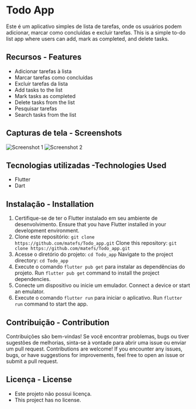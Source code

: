 # Todo App

Este é um aplicativo simples de lista de tarefas, onde os usuários podem adicionar, marcar como concluídas e excluir tarefas.
This is a simple to-do list app where users can add, mark as completed, and delete tasks.

## Recursos - Features

- Adicionar tarefas à lista
- Marcar tarefas como concluídas
- Excluir tarefas da lista
- Add tasks to the list
- Mark tasks as completed
- Delete tasks from the list
- Pesquisar tarefas
- Search tasks from the list

## Capturas de tela - Screenshots

![Screenshot 1](screenshots/screenshot1.png)
![Screenshot 2](screenshots/screenshot2.png)

## Tecnologias utilizadas -Technologies Used

- Flutter
- Dart

## Instalação - Installation


1. Certifique-se de ter o Flutter instalado em seu ambiente de desenvolvimento.
   Ensure that you have Flutter installed in your development environment.
2. Clone este repositório: `git clone https://github.com/matefs/Todo_app.git`
   Clone this repository: `git clone https://github.com/matefs/Todo_app.git`
3. Acesse o diretório do projeto: `cd Todo_app`
   Navigate to the project directory: `cd Todo_app`
4. Execute o comando `flutter pub get` para instalar as dependências do projeto.
   Run `flutter pub get` command to install the project dependencies.
5. Conecte um dispositivo ou inicie um emulador.
   Connect a device or start an emulator.
6. Execute o comando `flutter run` para iniciar o aplicativo.
   Run `flutter run` command to start the app.

## Contribuição - Contribution

Contribuições são bem-vindas! Se você encontrar problemas, bugs ou tiver sugestões de melhorias, sinta-se à vontade para abrir uma issue ou enviar um pull request.
Contributions are welcome! If you encounter any issues, bugs, or have suggestions for improvements, feel free to open an issue or submit a pull request.

## Licença - License
- Este projeto não possui licença. 
- This project has no license.

